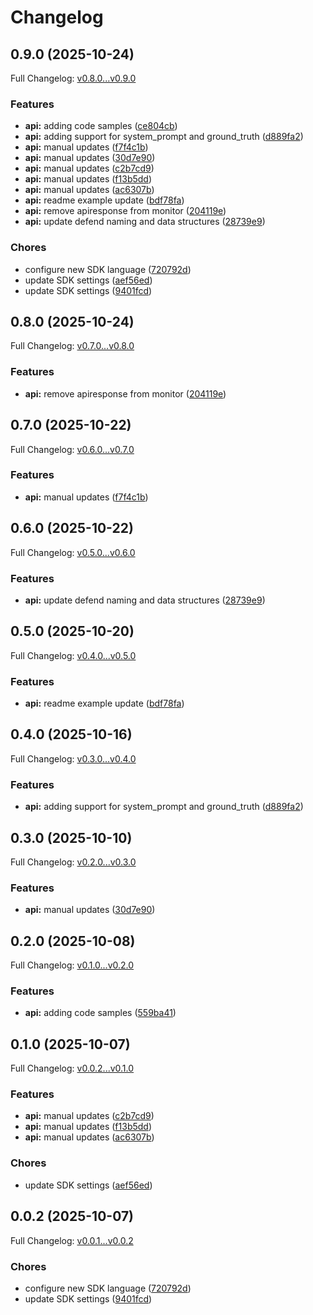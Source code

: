 # Changelog

## 0.9.0 (2025-10-24)

Full Changelog: [v0.8.0...v0.9.0](https://github.com/deeprails/deeprails-go-sdk/compare/v0.8.0...v0.9.0)

### Features

* **api:** adding code samples ([ce804cb](https://github.com/deeprails/deeprails-go-sdk/commit/ce804cb1e995a515e45458dcdab4392cafe2ad32))
* **api:** adding support for system_prompt and ground_truth ([d889fa2](https://github.com/deeprails/deeprails-go-sdk/commit/d889fa2519831ab92434ea4e993cb5f4389f6b30))
* **api:** manual updates ([f7f4c1b](https://github.com/deeprails/deeprails-go-sdk/commit/f7f4c1b0177ad8b4f0a77aa9ae5cf764d5767100))
* **api:** manual updates ([30d7e90](https://github.com/deeprails/deeprails-go-sdk/commit/30d7e9089e39f453b3ab3a60578c581bedbea9e4))
* **api:** manual updates ([c2b7cd9](https://github.com/deeprails/deeprails-go-sdk/commit/c2b7cd9b8aa4e7306bbc3a40048607296b9d68b9))
* **api:** manual updates ([f13b5dd](https://github.com/deeprails/deeprails-go-sdk/commit/f13b5dd08646c224a283c903db162f2a93f17759))
* **api:** manual updates ([ac6307b](https://github.com/deeprails/deeprails-go-sdk/commit/ac6307bd5020e4201261c8ef6dfbc1f76d277615))
* **api:** readme example update ([bdf78fa](https://github.com/deeprails/deeprails-go-sdk/commit/bdf78fae891db21ccde7891c5287682c1d067273))
* **api:** remove apiresponse from monitor ([204119e](https://github.com/deeprails/deeprails-go-sdk/commit/204119e3dff0b6da59a183f581fa017daa39274c))
* **api:** update defend naming and data structures ([28739e9](https://github.com/deeprails/deeprails-go-sdk/commit/28739e954e911f6f765576b91f77fee84bfcbdc7))


### Chores

* configure new SDK language ([720792d](https://github.com/deeprails/deeprails-go-sdk/commit/720792dbad91b85d4f9906696d1d6e6c0e7e15fc))
* update SDK settings ([aef56ed](https://github.com/deeprails/deeprails-go-sdk/commit/aef56edef214772902a0c1f92ce2087e64e989a6))
* update SDK settings ([9401fcd](https://github.com/deeprails/deeprails-go-sdk/commit/9401fcd6c983503005ff230228e0ba534d4ef418))

## 0.8.0 (2025-10-24)

Full Changelog: [v0.7.0...v0.8.0](https://github.com/deeprails/deeprails-go-sdk/compare/v0.7.0...v0.8.0)

### Features

* **api:** remove apiresponse from monitor ([204119e](https://github.com/deeprails/deeprails-go-sdk/commit/204119e3dff0b6da59a183f581fa017daa39274c))

## 0.7.0 (2025-10-22)

Full Changelog: [v0.6.0...v0.7.0](https://github.com/deeprails/deeprails-go-sdk/compare/v0.6.0...v0.7.0)

### Features

* **api:** manual updates ([f7f4c1b](https://github.com/deeprails/deeprails-go-sdk/commit/f7f4c1b0177ad8b4f0a77aa9ae5cf764d5767100))

## 0.6.0 (2025-10-22)

Full Changelog: [v0.5.0...v0.6.0](https://github.com/deeprails/deeprails-go-sdk/compare/v0.5.0...v0.6.0)

### Features

* **api:** update defend naming and data structures ([28739e9](https://github.com/deeprails/deeprails-go-sdk/commit/28739e954e911f6f765576b91f77fee84bfcbdc7))

## 0.5.0 (2025-10-20)

Full Changelog: [v0.4.0...v0.5.0](https://github.com/deeprails/deeprails-go-sdk/compare/v0.4.0...v0.5.0)

### Features

* **api:** readme example update ([bdf78fa](https://github.com/deeprails/deeprails-go-sdk/commit/bdf78fae891db21ccde7891c5287682c1d067273))

## 0.4.0 (2025-10-16)

Full Changelog: [v0.3.0...v0.4.0](https://github.com/deeprails/deeprails-go-sdk/compare/v0.3.0...v0.4.0)

### Features

* **api:** adding support for system_prompt and ground_truth ([d889fa2](https://github.com/deeprails/deeprails-go-sdk/commit/d889fa2519831ab92434ea4e993cb5f4389f6b30))

## 0.3.0 (2025-10-10)

Full Changelog: [v0.2.0...v0.3.0](https://github.com/deeprails/deeprails-go-sdk/compare/v0.2.0...v0.3.0)

### Features

* **api:** manual updates ([30d7e90](https://github.com/deeprails/deeprails-go-sdk/commit/30d7e9089e39f453b3ab3a60578c581bedbea9e4))

## 0.2.0 (2025-10-08)

Full Changelog: [v0.1.0...v0.2.0](https://github.com/deeprails/deeprails-go-sdk/compare/v0.1.0...v0.2.0)

### Features

* **api:** adding code samples ([559ba41](https://github.com/deeprails/deeprails-go-sdk/commit/559ba41f74cbf37d5d7a3d9decaa15aa34121212))

## 0.1.0 (2025-10-07)

Full Changelog: [v0.0.2...v0.1.0](https://github.com/deeprails/deeprails-go-sdk/compare/v0.0.2...v0.1.0)

### Features

* **api:** manual updates ([c2b7cd9](https://github.com/deeprails/deeprails-go-sdk/commit/c2b7cd9b8aa4e7306bbc3a40048607296b9d68b9))
* **api:** manual updates ([f13b5dd](https://github.com/deeprails/deeprails-go-sdk/commit/f13b5dd08646c224a283c903db162f2a93f17759))
* **api:** manual updates ([ac6307b](https://github.com/deeprails/deeprails-go-sdk/commit/ac6307bd5020e4201261c8ef6dfbc1f76d277615))


### Chores

* update SDK settings ([aef56ed](https://github.com/deeprails/deeprails-go-sdk/commit/aef56edef214772902a0c1f92ce2087e64e989a6))

## 0.0.2 (2025-10-07)

Full Changelog: [v0.0.1...v0.0.2](https://github.com/deeprails/deeprails-go-sdk/compare/v0.0.1...v0.0.2)

### Chores

* configure new SDK language ([720792d](https://github.com/deeprails/deeprails-go-sdk/commit/720792dbad91b85d4f9906696d1d6e6c0e7e15fc))
* update SDK settings ([9401fcd](https://github.com/deeprails/deeprails-go-sdk/commit/9401fcd6c983503005ff230228e0ba534d4ef418))
